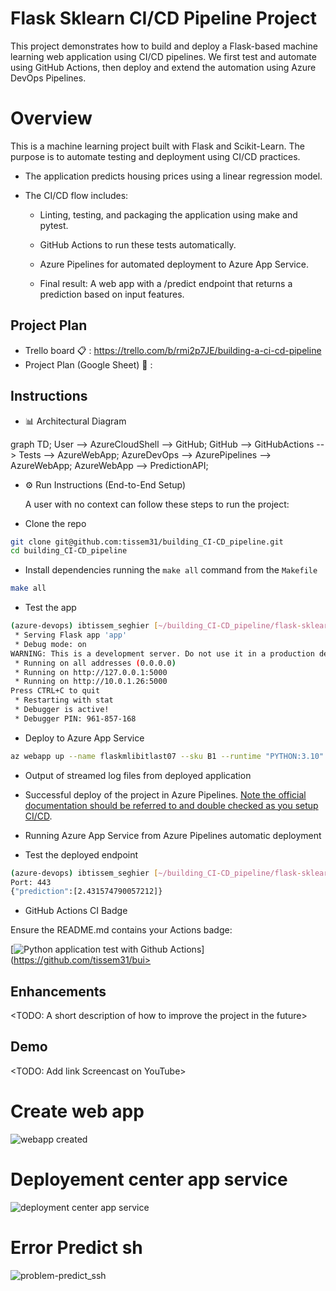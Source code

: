 # Flask Sklearn CI/CD Pipeline Project

This project demonstrates how to build and deploy a Flask-based machine learning web application using CI/CD pipelines.
We first test and automate using GitHub Actions, then deploy and extend the automation using Azure DevOps Pipelines.

# Overview

This is a machine learning project built with Flask and Scikit-Learn. The purpose is to automate testing and deployment using CI/CD practices.

   - The application predicts housing prices using a linear regression model.

   - The CI/CD flow includes:

        - Linting, testing, and packaging the application using make and pytest.

        - GitHub Actions to run these tests automatically.

        - Azure Pipelines for automated deployment to Azure App Service.

        - Final result: A web app with a /predict endpoint that returns a prediction based on input features.


## Project Plan

* Trello board 📋 : https://trello.com/b/rmi2p7JE/building-a-ci-cd-pipeline
* Project Plan (Google Sheet) 📄 : 

## Instructions

* 📊 Architectural Diagram

graph TD;
    User --> AzureCloudShell --> GitHub;
    GitHub --> GitHubActions --> Tests --> AzureWebApp;
    AzureDevOps --> AzurePipelines --> AzureWebApp;
    AzureWebApp --> PredictionAPI;

* ⚙️ Run Instructions (End-to-End Setup)

    A user with no context can follow these steps to run the project:

* Clone the repo
```bash
git clone git@github.com:tissem31/building_CI-CD_pipeline.git
cd building_CI-CD_pipeline
```

* Install dependencies
running the `make all` command from the `Makefile`
```bash
make all
```

* Test the app
```bash
(azure-devops) ibtissem_seghier [~/building_CI-CD_pipeline/flask-sklearn]$ python app.py 
 * Serving Flask app 'app'
 * Debug mode: on
WARNING: This is a development server. Do not use it in a production deployment. Use a production WSGI server instead.
 * Running on all addresses (0.0.0.0)
 * Running on http://127.0.0.1:5000
 * Running on http://10.0.1.26:5000
Press CTRL+C to quit
 * Restarting with stat
 * Debugger is active!
 * Debugger PIN: 961-857-168
```


* Deploy to Azure App Service
```bash
az webapp up --name flaskmlibitlast07 --sku B1 --runtime "PYTHON:3.10" --logs
```

* Output of streamed log files from deployed application

* Successful deploy of the project in Azure Pipelines.  [Note the official documentation should be referred to and double checked as you setup CI/CD](https://docs.microsoft.com/en-us/azure/devops/pipelines/ecosystems/python-webapp?view=azure-devops).

* Running Azure App Service from Azure Pipelines automatic deployment

* Test the deployed endpoint
```bash
(azure-devops) ibtissem_seghier [~/building_CI-CD_pipeline/flask-sklearn]$ ./make_predict_azure_app.sh 
Port: 443
{"prediction":[2.431574790057212]}
```

* GitHub Actions CI Badge

Ensure the README.md contains your Actions badge:

[![Python application test with Github Actions](https://github.com/tissem31/building_CI-CD_pipeline/actions/workflows/pythonapp.yml/badge.svg?branch=master)](https://github.com/tissem31/bui>


## Enhancements

<TODO: A short description of how to improve the project in the future>

## Demo 

<TODO: Add link Screencast on YouTube>



# Create web app
![webapp created](https://github.com/user-attachments/assets/f6e0f5ee-9d82-4834-9b77-08a42c1a9953)

# Deployement center app service
![deployment center app service](https://github.com/user-attachments/assets/6ec48141-364d-48d3-9579-96d967741cc8)

# Error Predict sh
![problem-predict_ssh](https://github.com/user-attachments/assets/dae457f3-27da-489f-8371-bb7f37033f70)
